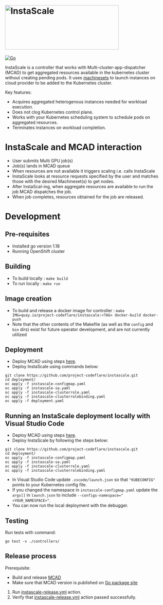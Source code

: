 # <img src=https://user-images.githubusercontent.com/10506868/216672268-12630923-d9a4-4298-82d3-d07d28b8a234.png alt=InstaScale width=373 height=146 title=InstaScale>

[![Go](https://github.com/project-codeflare/instascale/actions/workflows/go.yml/badge.svg?branch=main)](https://github.com/project-codeflare/instascale/actions/workflows/go.yml)

InstaScale is a controller that works with Multi-cluster-app-dispatcher (MCAD) to get aggregated resources available in the kubernetes cluster without creating pending pods. It uses [machinesets](https://github.com/openshift/machine-api-operator) to launch instances on cloud provider to be added to the Kubernetes cluster.

Key features:
- Acquires aggregated heterogenous instances needed for workload execution.
- Does not clog Kubernetes control plane.
- Works with your Kubernetes scheduling system to schedule pods on aggregated resources.
- Terminates instances on workload completion.


# InstaScale and MCAD interaction
- User submits Multi GPU job(s)
- Job(s) lands in MCAD queue
- When resources are not available it triggers scaling i.e. calls InstaScale
- InstaScale looks at resource requests specified by the user and matches those with the desired Machineset(s) to get nodes.
- After InstaScal-ing, when aggregate resources are available to run the job MCAD dispatches the job.
- When job completes, resources obtained for the job are released.

# Development

## Pre-requisites
-  Installed go version 1.18
-  Running OpenShift cluster

## Building
- To build locally : `make build`
- To run locally : `make run`
## Image creation
- To build and release a docker image for controller : `make IMG=quay.io/project-codeflare/instascale:<TAG> docker-build docker-push`
- Note that the other contents of the Makefile (as well as the `config` and `bin` dirs) exist for future operator development, and are not currently utilized
## Deployment
- Deploy MCAD using steps [here](https://github.com/project-codeflare/multi-cluster-app-dispatcher/blob/main/doc/deploy/deployment.md).
- Deploy InstaScale using commands below:
```
git clone https://github.com/project-codeflare/instascale.git
cd deployment/
oc apply -f instascale-configmap.yaml
oc apply -f instascale-sa.yaml
oc apply -f instascale-clusterrole.yaml
oc apply -f instascale-clusterrolebinding.yaml
oc apply -f deployment.yaml
```
## Running an InstaScale deployment locally with Visual Studio Code
- Deploy MCAD using steps [here](https://github.com/project-codeflare/multi-cluster-app-dispatcher/blob/main/doc/deploy/deployment.md).
- Deploy InstaScale by following the steps below:
```
git clone https://github.com/project-codeflare/instascale.git
cd deployment/
oc apply -f instascale-configmap.yaml
oc apply -f instascale-sa.yaml
oc apply -f instascale-clusterrole.yaml
oc apply -f instascale-clusterrolebinding.yaml
```
- In Visual Studio Code update `.vscode/launch.json` so that `"KUBECONFIG"` points to your Kubernetes config file.<br>
- If you changed the namespace in `instascale-configmap.yaml` update the `args[]` in `launch.json` to include `--configs-namespace="<YOUR_NAMESPACE>"`.<br>
- You can now run the local deployment with the debugger.
## Testing

Run tests with command: 
``` 
go test -v ./controllers/

```

## Release process


Prerequisite:
- Build and release [MCAD](https://github.com/project-codeflare/multi-cluster-app-dispatcher)
- Make sure that MCAD version is published on [Go package site](https://pkg.go.dev/github.com/project-codeflare/multi-cluster-app-dispatcher?tab=versions)


1. Run [instascale-release.yml](https://github.com/project-codeflare/instascale/actions/workflows/instascale-release.yml) action.
2. Verify that [instascale-release.yml](https://github.com/project-codeflare/instascale/actions/workflows/instascale-release.yml) action passed successfully.


